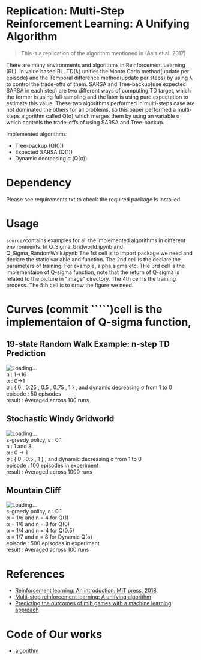 # Replication: Multi-Step Reinforcement Learning: A Unifying Algorithm

> This is a replication of the algorithm mentioned in (Asis et al. 2017) 

There are many environments and algorithms in Reinforcement Learning (RL). In value based RL, TD(λ) unifies the Monte Carlo method(update per episode) and the Temporal difference method(update per steps) by using λ to control the trade-offs of them. SARSA and Tree-backup(use expected SARSA in each step) are two different ways of computing TD target, which the former is using full sampling and the later is using pure expectation to estimate this value.
These two algorithms performed in multi-steps case are not dominated the others for all problems, so this paper performed a multi-steps algorithm called Q(σ) which merges them by using an variable σ which controls the trade-offs of using SARSA and Tree-backup.

Implemented algorithms:
* Tree-backup (Q(0))
* Expected SARSA (Q(1))
* Dynamic decreasing σ (Q(σ))  


# Dependency  

Please see requirements.txt to check the required package is installed.

# Usage   
```source/```contains examples for all the implemented algorithms in different environments.
In Q_Sigma_Gridworld.ipynb and Q_Sigma_RandomWalk.ipynb
The 1st cell is to import package we need and declare the static variable and function.
The 2nd cell is the declare the parameters of training. For example, alpha,sigma etc.
THe 3rd cell is the implementaion of Q-sigma function, note that the return of Q-sigma is related to the picture in "image" directory.
The 4th cell is the training process.
The 5th cell is to draw the figure we need.
# Curves (commit `````)cell is the implementaion of Q-sigma function, 

## 19-state Random Walk Example: n-step TD Prediction

![Loading...](https://github.com/redway1225/RL_project_team13/blob/master/image/19-state%20Random%20Walk%20.png)  
n : 1→16  
α : 0→1  
σ : { 0 , 0.25 , 0.5 , 0.75 , 1 } , and dynamic decreasing σ from 1 to 0  
episode : 50 episodes  
result : Averaged across 100 runs  

## Stochastic Windy Gridworld

![Loading...](https://github.com/redway1225/RL_project_team13/blob/master/image/Stochastic%20windy%20gridworld.png)  
ε-greedy policy, ε : 0.1  
n : 1 and 3  
α : 0 -> 1  
σ : { 0 , 0.5 , 1 } , and dynamic decreasing σ from 1 to 0   
episode : 100 episodes in experiment  
result : Averaged across 1000 runs

## Mountain Cliff

![Loading...](https://github.com/redway1225/RL_project_team13/blob/master/image/The%20mountain%20cliff%20environment.png)  
ε-greedy policy, ε : 0.1  
α = 1/6 and n = 4 for Q(1)  
α = 1/6 and n = 8 for Q(0)  
α = 1/4 and n = 4 for Q(0.5)  
α = 1/7 and n = 8 for Dynamic Q(σ)  
episode : 500 episodes in experiment  
result : Averaged across 100 runs  

# References
* [Reinforcement learning: An introduction. MIT press, 2018](https://mitpress.mit.edu/books/reinforcement-learning-second-edition)
* [Multi-step reinforcement learning: A unifying algorithm](https://arxiv.org/abs/1703.01327)
* [Predicting the outcomes of mlb games with a machine learning approach](https://www.semanticscholar.org/paper/Predicting-the-outcomes-of-MLB-games-with-a-machine-Elfrink-Bhulai/caf99deae3aec5577f1373f9307e89040f523aff)

# Code of Our works

* [algorithm](https://www.google.com/)

